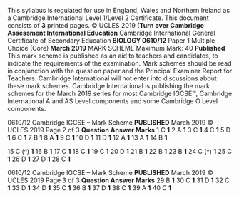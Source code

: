 This syllabus is regulated for use in England, Wales and Northern Ireland as a Cambridge International Level 1/Level 2 Certificate. This document consists of **3** printed pages. © UCLES 2019 **[Turn over Cambridge Assessment International Education** Cambridge International General Certificate of Secondary Education **BIOLOGY 0610/12** Paper 1 Multiple Choice (Core) **March 2019** MARK SCHEME Maximum Mark: 40 **Published** This mark scheme is published as an aid to teachers and candidates, to indicate the requirements of the examination. Mark schemes should be read in conjunction with the question paper and the Principal Examiner Report for Teachers. Cambridge International will not enter into discussions about these mark schemes. Cambridge International is publishing the mark schemes for the March 2019 series for most Cambridge IGCSE™, Cambridge International A and AS Level components and some Cambridge O Level components. 


0610/12 Cambridge IGCSE – Mark Scheme **PUBLISHED** March 2019 © UCLES 2019 Page 2 of 3 **Question Answer Marks** 1 C **1** 2 A **1** 3 C **1** 4 C **1** 5 D **1** 6 C **1** 7 B **1** 8 A **1** 9 C **1** 10 D **1** 11 D **1** 12 A **1** 13 A **1** 14 B **1** 

15 C (^) **1** 16 B **1** 17 C **1** 18 C **1** 19 C **1** 20 D **1** 21 B **1** 22 B **1** 23 B **1** 24 C (^) **1** 25 C **1** 26 D **1** 27 D **1** 28 C **1** 


0610/12 Cambridge IGCSE – Mark Scheme **PUBLISHED** March 2019 © UCLES 2019 Page 3 of 3 **Question Answer Marks** 29 B **1** 30 C **1** 31 D **1** 32 C **1** 33 D **1** 34 D **1** 35 C **1** 36 B **1** 37 D **1** 38 C **1** 39 A **1** 40 C **1** 


